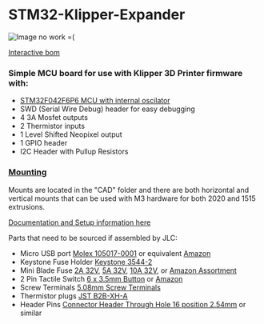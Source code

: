 # STM32-Klipper-Expander

![Image no work =(](Images/STM32_Klipper_Expander.png?raw=true)

[Interactive bom](http://htmlpreview.github.io/?https://github.com/VoronDesign/Voron-Hardware/blob/master/Klipper_Expander/KiCad/KlipperExpander_iBOM.html)

### Simple MCU board for use with Klipper 3D Printer firmware with:
 - [STM32F042F6P6 MCU with internal oscilator](https://www.st.com/en/microcontrollers-microprocessors/stm32f042f6.html#overview)
 - SWD (Serial Wire Debug) header for easy debugging
 - 4 3A Mosfet outputs
 - 2 Thermistor inputs
 - 1 Level Shifted Neopixel output
 - 1 GPIO header
 - I2C Header with Pullup Resistors

### [Mounting](CAD)
 Mounts are located in the "CAD" folder and there are both horizontal and vertical mounts that can be used with M3 hardware for both 2020 and 1515 extrusions.
 
[Documentation and Setup information here](Documentation/README.md)
 
 Parts that need to be sourced if assembled by JLC:
  - Micro USB port [Molex 105017-0001](https://www.digikey.com/product-detail/en/molex/1050170001/WM1399CT-ND/2350885) or equivalent [Amazon](https://www.amazon.com/gp/product/B01IQ8VN94)
  - Keystone Fuse Holder [Keystone 3544-2](https://www.digikey.com/product-detail/en/keystone-electronics/3544-2/36-3544-2-ND/316029)
  - Mini Blade Fuse [2A 32V](https://www.digikey.com/product-detail/en/littelfuse-inc/0297002-WXNV/F986-ND/124900), [5A 32V](https://www.digikey.com/product-detail/en/littelfuse-inc/0297005.WXNV/F989-ND/146583), [10A 32V](https://www.digikey.com/product-detail/en/littelfuse-inc/0297010-WXNV/F991-ND/146591), or [Amazon Assortment](https://www.amazon.com/gp/product/B01DYQCXRO/ref=ppx_yo_dt_b_search_asin_title?ie=UTF8&psc=1)
  - 2 Pin Tactile Switch [6 x 3.5mm Button](https://www.digikey.com/product-detail/en/c-k/PTS636-SP43-LFS/CKN12304-ND/10071717) or [Amazon](https://www.amazon.com/flashtree-3x6x4-3H-Momentary-Tactile-Button/dp/B083R566PK/ref=sr_1_13)
  - Screw Terminals [5.08mm Screw Terminals](https://www.digikey.com/product-detail/en/on-shore-technology-inc/OSTTA024163/ED2580-ND/614529)
  - Thermistor plugs [JST B2B-XH-A](https://www.digikey.com/product-detail/en/jst-sales-america-inc/B2B-XH-A-LF-SN/455-2247-ND/1651045)
  - Header Pins [Connector Header Through Hole 16 position 2.54mm](https://www.digikey.com/product-detail/en/würth-elektronik/61301611121/732-5327-ND/4846854) or similar 
